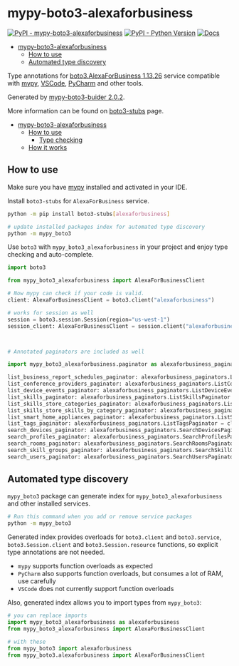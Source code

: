 # mypy-boto3-alexaforbusiness

[![PyPI - mypy-boto3-alexaforbusiness](https://img.shields.io/pypi/v/mypy-boto3-alexaforbusiness.svg?color=blue)](https://pypi.org/project/mypy-boto3-alexaforbusiness)
[![PyPI - Python Version](https://img.shields.io/pypi/pyversions/mypy-boto3-alexaforbusiness.svg?color=blue)](https://pypi.org/project/mypy-boto3-alexaforbusiness)
[![Docs](https://img.shields.io/readthedocs/mypy-boto3-builder.svg?color=blue)](https://mypy-boto3-builder.readthedocs.io/)

- [mypy-boto3-alexaforbusiness](#mypy-boto3-alexaforbusiness)
  - [How to use](#how-to-use)
  - [Automated type discovery](#automated-type-discovery)


Type annotations for
[boto3.AlexaForBusiness 1.13.26](https://boto3.amazonaws.com/v1/documentation/api/1.13.26/reference/services/alexaforbusiness.html#AlexaForBusiness) service
compatible with [mypy](https://github.com/python/mypy), [VSCode](https://code.visualstudio.com/),
[PyCharm](https://www.jetbrains.com/pycharm/) and other tools.

Generated by [mypy-boto3-buider 2.0.2](https://github.com/vemel/mypy_boto3_builder).

More information can be found on [boto3-stubs](https://pypi.org/project/boto3-stubs/) page.

- [mypy-boto3-alexaforbusiness](#mypy-boto3-alexaforbusiness)
  - [How to use](#how-to-use)
    - [Type checking](#type-checking)
  - [How it works](#how-it-works)

## How to use

Make sure you have [mypy](https://github.com/python/mypy) installed and activated in your IDE.

Install `boto3-stubs` for `AlexaForBusiness` service.

```bash
python -m pip install boto3-stubs[alexaforbusiness]

# update installed packages index for automated type discovery
python -m mypy_boto3
```

Use `boto3` with `mypy_boto3_alexaforbusiness` in your project and enjoy type checking and auto-complete.

```python
import boto3

from mypy_boto3_alexaforbusiness import AlexaForBusinessClient

# Now mypy can check if your code is valid.
client: AlexaForBusinessClient = boto3.client("alexaforbusiness")

# works for session as well
session = boto3.session.Session(region="us-west-1")
session_client: AlexaForBusinessClient = session.client("alexaforbusiness")



# Annotated paginators are included as well

import mypy_boto3_alexaforbusiness.paginator as alexaforbusiness_paginators

list_business_report_schedules_paginator: alexaforbusiness_paginators.ListBusinessReportSchedulesPaginator = client.get_paginator("list_business_report_schedules")
list_conference_providers_paginator: alexaforbusiness_paginators.ListConferenceProvidersPaginator = client.get_paginator("list_conference_providers")
list_device_events_paginator: alexaforbusiness_paginators.ListDeviceEventsPaginator = client.get_paginator("list_device_events")
list_skills_paginator: alexaforbusiness_paginators.ListSkillsPaginator = client.get_paginator("list_skills")
list_skills_store_categories_paginator: alexaforbusiness_paginators.ListSkillsStoreCategoriesPaginator = client.get_paginator("list_skills_store_categories")
list_skills_store_skills_by_category_paginator: alexaforbusiness_paginators.ListSkillsStoreSkillsByCategoryPaginator = client.get_paginator("list_skills_store_skills_by_category")
list_smart_home_appliances_paginator: alexaforbusiness_paginators.ListSmartHomeAppliancesPaginator = client.get_paginator("list_smart_home_appliances")
list_tags_paginator: alexaforbusiness_paginators.ListTagsPaginator = client.get_paginator("list_tags")
search_devices_paginator: alexaforbusiness_paginators.SearchDevicesPaginator = client.get_paginator("search_devices")
search_profiles_paginator: alexaforbusiness_paginators.SearchProfilesPaginator = client.get_paginator("search_profiles")
search_rooms_paginator: alexaforbusiness_paginators.SearchRoomsPaginator = client.get_paginator("search_rooms")
search_skill_groups_paginator: alexaforbusiness_paginators.SearchSkillGroupsPaginator = client.get_paginator("search_skill_groups")
search_users_paginator: alexaforbusiness_paginators.SearchUsersPaginator = client.get_paginator("search_users")
```

## Automated type discovery

`mypy_boto3` package can generate index for `mypy_boto3_alexaforbusiness` and other installed services.

```bash
# Run this command when you add or remove service packages
python -m mypy_boto3
```

Generated index provides overloads for `boto3.client` and `boto3.service`,
`boto3.Session.client` and `boto3.Session.resource` functions,
so explicit type annotations are not needed.

- `mypy` supports function overloads as expected
- `PyCharm` also supports function overloads, but consumes a lot of RAM, use carefully
- `VSCode` does not currently support function overloads

Also, generated index allows you to import types from `mypy_boto3`:

```python
# you can replace imports
import mypy_boto3_alexaforbusiness as alexaforbusiness
from mypy_boto3_alexaforbusiness import AlexaForBusinessClient

# with these
from mypy_boto3 import alexaforbusiness
from mypy_boto3.alexaforbusiness import AlexaForBusinessClient
```